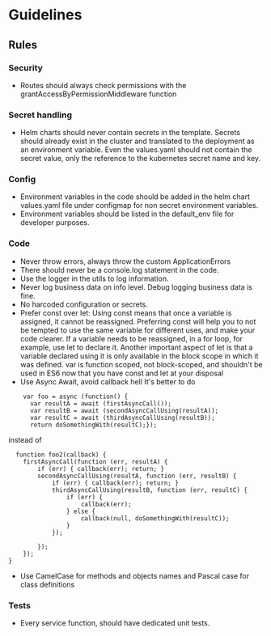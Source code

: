 # Guidelines

## Rules

### Security

- Routes should always check permissions with the grantAccessByPermissionMiddleware function

### Secret handling

- Helm charts should never contain secrets in the template. Secrets should already exist in the cluster and translated to the deployment as an environment variable. Even the values.yaml should not contain the secret value, only the reference to the kubernetes secret name and key.


### Config

- Environment variables in the code should be added in the helm chart values.yaml file under configmap for non secret environment variables.
- Environment variables should be listed in the default_env file for developer purposes.

### Code

- Never throw errors, always throw the custom ApplicationErrors 
- There should never be a console.log statement in the code.
- Use the logger in the utils to log information.
- Never log business data on info level. Debug logging business data is fine.
- No harcoded configuration or secrets.
- Prefer const over let: Using const means that once a variable is assigned, it cannot be reassigned. Preferring const will help you to not be tempted to use the same variable for different uses, and make your code clearer. If a variable needs to be reassigned, in a for loop, for example, use let to declare it. Another important aspect of let is that a variable declared using it is only available in the block scope in which it was defined. var is function scoped, not block-scoped, and shouldn't be used in ES6 now that you have const and let at your disposal
- Use Async Await, avoid callback hell
It's better to do
```
    var foo = async (function() {
      var resultA = await (firstAsyncCall());
      var resultB = await (secondAsyncCallUsing(resultA));
      var resultC = await (thirdAsyncCallUsing(resultB));
      return doSomethingWith(resultC);});
  ```
instead of
```
  function foo2(callback) {
    firstAsyncCall(function (err, resultA) {
        if (err) { callback(err); return; }
        secondAsyncCallUsing(resultA, function (err, resultB) {
            if (err) { callback(err); return; }
            thirdAsyncCallUsing(resultB, function (err, resultC) {
                if (err) {
                    callback(err);
                } else {
                    callback(null, doSomethingWith(resultC));
                }
            });

        });
    });
}
```
- Use CamelCase for methods and objects names and Pascal case for class definitions


### Tests

- Every service function, should have dedicated unit tests.
